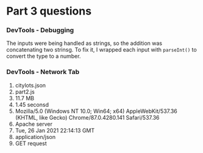 # Part 3 questions

### DevTools - Debugging

The inputs were being handled as strings, so the addition was concatenating two strinsg. To fix it, I wrapped each input with `parseInt()` to convert the type to a number.

### DevTools - Network Tab

1. citylots.json
2. part2.js
3. 11.7 MB
4. 1.45 seconsd
5. Mozilla/5.0 (Windows NT 10.0; Win64; x64) AppleWebKit/537.36 (KHTML, like Gecko) Chrome/87.0.4280.141 Safari/537.36
6. Apache server
7. Tue, 26 Jan 2021 22:14:13 GMT
8. application/json
9. GET request
